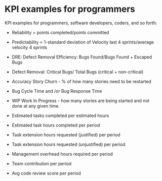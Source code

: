 # KPI examples for programmers

KPI examples for programmers, software developers, coders, and so forth:

* Reliability = points completed/points committed

* Predictability = 1-standard deviation of Velocity last 4 sprints/average velocity 4 sprints

* DRE: Defect Removal Efficiency:  Bugs Found/Bugs Found + Escaped Bugs

* Defect Removal: Critical Bugs/ Total Bugs (critical + non-critical)

* Accuracy Story Churn - % of how many stories need to be restarted

* Bug Cycle Time and /or Bug Response Time

* WIP Work In Progress - how many stories are being started and not done at any given time.

* Estimated tasks completed per estimated hours

* Estimated task hours completed per period

* Task extension hours requested (justified) per period

* Task extension hours requested (unjustified) per period

* Management overhead hours required per period

* Team contribution per period

* Avg code review score per period
